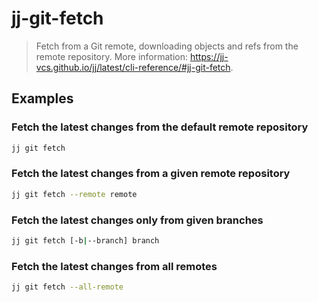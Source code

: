 # jj-git-fetch

> Fetch from a Git remote, downloading objects and refs from the remote repository. More information: <https://jj-vcs.github.io/jj/latest/cli-reference/#jj-git-fetch>.

## Examples

### Fetch the latest changes from the default remote repository

```bash
jj git fetch
```

### Fetch the latest changes from a given remote repository

```bash
jj git fetch --remote remote
```

### Fetch the latest changes only from given branches

```bash
jj git fetch [-b|--branch] branch
```

### Fetch the latest changes from all remotes

```bash
jj git fetch --all-remote
```
